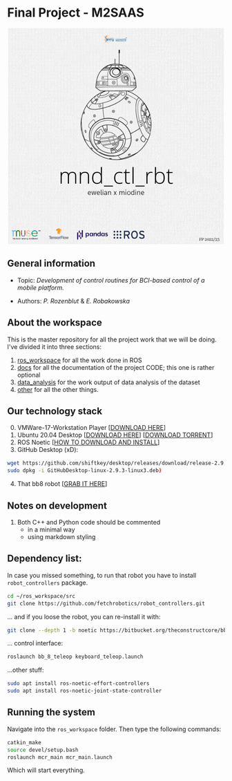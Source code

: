 # Final Project - M2SAAS

<p align="center">
  <img src="resources/Mind_controlled_robot.png" />
</p>


## General information

* Topic: *Development of control routines for BCI-based control of a mobile platform.*

* Authors: *P. Rozenblut* & *E. Robakowska*
 
## About the workspace 

This is the master repository for all the project work that we will be doing. I've divided it into three sections: 

1. [ros_workspace](ros_workspace) for all the work done in ROS
2. [docs](docs) for all the documentation of the project CODE; this one is rather optional
3. [data_analysis](data_analysis) for the work output of data analysis of the dataset
4. [other](other) for all the other things.

## Our technology stack

0. VMWare-17-Workstation Player [[DOWNLOAD HERE](https://www.vmware.com/products/workstation-player.html)]
1. Ubuntu 20.04 Desktop [[DOWNLOAD HERE](https://releases.ubuntu.com/20.04.5/l)] [[DOWNLOAD TORRENT](https://releases.ubuntu.com/20.04/ubuntu-20.04.5-desktop-amd64.iso.torrent)]
2. ROS Noetic [[HOW TO DOWNLOAD AND INSTALL](http://wiki.ros.org/noetic/Installation/Ubuntu)]
3. GitHub Desktop (xD):

```sh
wget https://github.com/shiftkey/desktop/releases/download/release-2.9.3-linux3/GitHubDesktop-linux-2.9.3-linux3.deb &&
sudo dpkg -i GitHubDesktop-linux-2.9.3-linux3.deb)
```

4. That bb8 robot [[GRAB IT HERE](https://get-help.robotigniteacademy.com/t/is-there-any-way-that-i-can-run-everything-in-my-local-machine/4028/3)]


## Notes on development

1. Both C++ and Python code should be commented 
    * in a minimal way 
    * using markdown styling 

## Dependency list:

In case you missed something, to run that robot you have to install ```robot_controllers``` package.

```sh
cd ~/ros_workspace/src
git clone https://github.com/fetchrobotics/robot_controllers.git
```

... and if you loose the robot, you can re-install it with:

```sh
git clone --depth 1 -b noetic https://bitbucket.org/theconstructcore/bb8.git
```

... control interface:

```sh
roslaunch bb_8_teleop keyboard_teleop.launch
```

...other stuff:

```sh
sudo apt install ros-noetic-effort-controllers
sudo apt install ros-noetic-joint-state-controller

```

## Running the system
Navigate into the ```ros_workspace``` folder. Then type the following commands:

```sh 
catkin_make
source devel/setup.bash
roslaunch mcr_main mcr_main.launch
```

Which will start everything.


